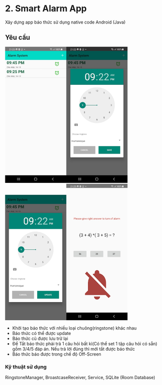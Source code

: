 # 2. Smart Alarm App
Xây dựng app báo thức sử dụng native code Android (Java)

## Yêu cầu
<!-- ![alt text](image/alarm/Screen1.jpg "Screen1")
![alt text](image/alarm/Screen2.jpg "Screen2")
![alt text](image/alarm/Screen3.jpg "Screen3")
![alt text](image/alarm/Screen4.jpg "Screen4") -->

<img src="image/alarm/Screen1.jpg" width="200"><img src="image/alarm/Screen2.jpg" width="200"><img src="image/alarm/Screen3.jpg" width="200"><img src="image/alarm/Screen4.jpg" width="200">

- Khởi tạo báo thức với nhiều loại chuông(ringstone) khác nhau
- Báo thức có thể được update
- Báo thức cũ được lưu trữ lại
- Để Tắt báo thức phải trả 1 câu hỏi bất kì(Có thể set 1 tập câu hỏi có sẵn) gồm 3/4/5 đáp án. Nếu trả lời đúng thì mới tắt được báo thức
- Báo thức báo được trong chế độ Off-Screen

### Kỹ thuật sử dụng

RingstoneManager, BroastcaseReceiver, Service, SQLite (Room Database)

